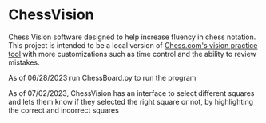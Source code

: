 # ChessVision
Chess Vision software designed to help increase fluency in chess notation. This project is intended to be a local version of [Chess.com's vision practice tool](https://www.chess.com/vision) with more customizations such as time control and the ability to review mistakes.

As of 06/28/2023 run ChessBoard.py to run the program

As of 07/02/2023, ChessVision has an interface to select different squares and lets them know if they selected the right square or not, by highlighting the correct and incorrect squares
